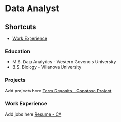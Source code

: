 # Data Analyst
## Shortcuts
- [Work Experience](#work-experience)

### Education
- M.S. Data Analytics - Western Govenors University
- B.S. Biology - Villanova University
   
### Projects
Add projects here
[Term Deposits - Capstone Project](https://github.com/andrew-mecchi/andrew-mecchi.github.io/blob/main/Python_Mecchi_CAPSTONE_Project.ipynb)

### Work Experience
Add jobs here
[Resume - CV](https://github.com/andrew-mecchi/andrew-mecchi.github.io/blob/main/assets/Mecchi_Resume.pdf)
